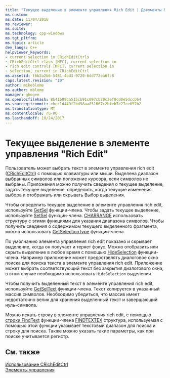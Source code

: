 ```yaml
---
title: "Текущее выделение в элементе управления Rich Edit | Документы Microsoft"
ms.custom: 
ms.date: 11/04/2016
ms.reviewer: 
ms.suite: 
ms.technology: cpp-windows
ms.tgt_pltfrm: 
ms.topic: article
dev_langs: C++
helpviewer_keywords:
- current selection in CRichEditCtrls
- CRichEditCtrl class [MFC], current selection in
- rich edit controls [MFC], current selection in
- selection, current in CRichEditCtrl
ms.assetid: f6b2a2b6-5481-4ad3-9720-6dd772ea6fc8
caps.latest.revision: "10"
author: mikeblome
ms.author: mblome
manager: ghogen
ms.openlocfilehash: 8b41b99ca515cb91c097cb20c3ef0cd0e5dccb64
ms.sourcegitcommit: ebec1d449f2bd98aa851667c2bfeb7e27ce657b2
ms.translationtype: MT
ms.contentlocale: ru-RU
ms.lasthandoff: 10/24/2017
---
```

# <a name="current-selection-in-a-rich-edit-control"></a>Текущее выделение в элементе управления "Rich Edit"
Пользователь может выбрать текст в элементе управления rich edit ([CRichEditCtrl](../mfc/reference/cricheditctrl-class.md)) с помощью клавиатуры или мыши. Выделена диапазон выбранных символов или положение курсора, если символов не выбраны. Приложения можно получить сведения о текущее выделение, задать текущее выделение, определить, когда текущие изменения выбора и отображать или скрывать Выбор выделения.  
  
 Чтобы определить текущее выделение в элементе управления rich edit, используйте [GetSel](../mfc/reference/cricheditctrl-class.md#getsel) функции-члена. Чтобы задать текущее выделение, используйте [SetSel](../mfc/reference/cricheditctrl-class.md#setsel) функции-члена. [CHARRANGE](http://msdn.microsoft.com/library/windows/desktop/bb787885) использовать структуру с этими функциями для указания диапазона символов. Чтобы получить сведения о содержимом текущего выделенного фрагмента, можно использовать [GetSelectionType](../mfc/reference/cricheditctrl-class.md#getselectiontype) функции-члена.  
  
 По умолчанию элемента управления rich edit показано и скрывает выделение, когда он получает и теряет фокус. Можно отобразить или скрыть выделение в любое время с помощью [HideSelection](../mfc/reference/cricheditctrl-class.md#hideselection) функции-члена. Например приложение может предоставлять диалоговое окно поиска для поиска текста в элементе управления rich edit. Приложение может выбрать соответствующий текст без закрытия диалогового окна, в этом случае необходимо использовать `HideSelection` выделения.  
  
 Чтобы получить выделенный текст в элементе управления rich edit, используйте [GetSelText](../mfc/reference/cricheditctrl-class.md#getseltext) функции-члена. Текст копируется в указанный массив символов. Необходимо убедиться, что массив имеет недостаточно велик для хранения выделенный текст и завершающий нуль-символа.  
  
 Можно искать строку в элементе управления rich edit, с помощью [строки FindText](../mfc/reference/cricheditctrl-class.md#findtext) функции-члена [FINDTEXTEX](http://msdn.microsoft.com/library/windows/desktop/bb787909) структура, используемая с помощью этой функции указывает текстовый диапазон для поиска и строку для поиска. Также можно указать такие параметры, как при поиске учитывается регистр.  
  
## <a name="see-also"></a>См. также  
 [Использование CRichEditCtrl](../mfc/using-cricheditctrl.md)   
 [Элементы управления](../mfc/controls-mfc.md)

